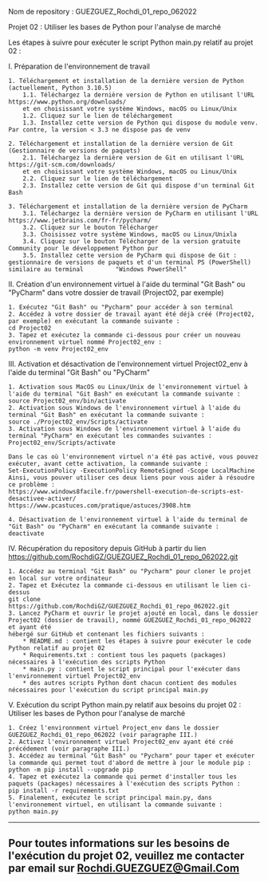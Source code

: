 Nom de repository : GUEZGUEZ_Rochdi_01_repo_062022

Projet 02 : Utiliser les bases de Python pour l'analyse de marché

Les étapes à suivre pour exécuter le script Python main.py relatif au projet 02 :

I. Préparation de l'environnement de travail

	1. Téléchargement et installation de la dernière version de Python (actuellement, Python 3.10.5)
		1.1. Téléchargez la dernière version de Python en utilisant l'URL https://www.python.org/downloads/
		et en choisissant votre système Windows, macOS ou Linux/Unix
		1.2. Cliquez sur le lien de téléchargement
		1.3. Installez cette version de Python qui dispose du module venv. Par contre, la version < 3.3 ne dispose pas de venv
		
	2. Téléchargement et installation de la dernière version de Git (Gestionnaire de versions de paquets)
		2.1. Téléchargez la dernière version de Git en utilisant l'URL https://git-scm.com/downloads/
		et en choisissant votre système Windows, macOS ou Linux/Unix
		2.2. Cliquez sur le lien de téléchargement
		2.3. Installez cette version de Git qui dispose d'un terminal Git Bash
		
	3. Téléchargement et installation de la dernière version de PyCharm
		3.1. Téléchargez la dernière version de PyCharm en utilisant l'URL https://www.jetbrains.com/fr-fr/pycharm/
		3.2. Cliquez sur le bouton Télécharger
		3.3. Choisissez votre système Windows, macOS ou Linux/Unixla
		3.4. Cliquez sur le bouton Télécharger de la version gratuite Community pour le développement Python pur
		3.5. Installez cette version de PyCharm qui dispose de Git : gestionnaire de versions de paquets et d'un terminal PS (PowerShell) similaire au terminal 		"Windows PowerShell"

II. Création d'un environnement virtuel à l'aide du terminal "Git Bash" ou "PyCharm" dans votre dossier de travail (Project02, par exemple)

	1. Exécutez "Git Bash" ou "Pycharm" pour accéder à son terminal
	2. Accédez à votre dossier de travail ayant été déjà créé (Project02, par exemple) en exécutant la commande suivante :
	cd Project02
	3. Tapez et exécutez la commande ci-dessous pour créer un nouveau environnement virtuel nommé Project02_env :
	python -m venv Project02_env

III. Activation et désactivation de l'environnement virtuel Project02_env à l'aide du terminal "Git Bash" ou "PyCharm"

	1. Activation sous MacOS ou Linux/Unix de l'environnement virtuel à l'aide du terminal "Git Bash" en exécutant la commande suivante :
	source Project02_env/bin/activate
	2. Activation sous Windows de l'environnement virtuel à l'aide du terminal "Git Bash" en exécutant la commande suivante :
	source ./Project02_env/Scripts/activate	
	3. Activation sous Windows de l'environnement virtuel à l'aide du terminal "PyCharm" en exécutant les commandes suivantes :
	Project02_env/Scripts/activate
	
	Dans le cas où l'environnement virtuel n'a été pas activé, vous pouvez exécuter, avant cette activation, la commande suivante :
	Set-ExecutionPolicy -ExecutionPolicy RemoteSigned -Scope LocalMachine
	Ainsi, vous pouver utiliser ces deux liens pour vous aider à résoudre ce problème :
	https://www.windows8facile.fr/powershell-execution-de-scripts-est-desactivee-activer/
	https://www.pcastuces.com/pratique/astuces/3908.htm
	
	4. Désactivation de l'environnement virtuel à l'aide du terminal de "Git Bash" ou "PyCharm" en exécutant la commande suivante :
	deactivate

IV. Récupération du repository depuis GitHub à partir du lien https://github.com/RochdiGZ/GUEZGUEZ_Rochdi_01_repo_062022.git

	1. Accédez au terminal "Git Bash" ou "Pycharm" pour cloner le projet en local sur votre ordinateur
	2. Tapez et Exécutez la commande ci-dessous en utilisant le lien ci-dessus
	git clone https://github.com/RochdiGZ/GUEZGUEZ_Rochdi_01_repo_062022.git 
	3. Lancez PyCharm et ouvrir le projet ajouté en local, dans le dossier Project02 (dossier de travail), nommé GUEZGUEZ_Rochdi_01_repo_062022 et ayant été 
	hébergé sur GitHub et contenant les fichiers suivants :
		* README.md : contient les étapes à suivre pour exécuter le code Python relatif au projet 02
		* Requirements.txt : contient tous les paquets (packages) nécessaires à l'exécution des scripts Python
		* main.py : contient le script principal pour l'exécuter dans l'environnement virtuel Project02_env
		* des autres scripts Python dont chacun contient des modules nécessaires pour l'exécution du script principal main.py

V. Exécution du script Python main.py relatif aux besoins du projet 02 : Utiliser les bases de Python pour l'analyse de marché

	1. Créez l'environnment virtuel Project_env dans le dossier GUEZGUEZ_Rochdi_01_repo_062022 (voir paragraphe III.)
	2. Activez l'environnement virtuel Project02_env ayant été créé précédement (voir paragraphe III.)
	3. Accédez au terminal "Git Bash" ou "Pycharm" pour taper et exécuter la commande qui permet tout d'abord de mettre à jour le module pip :
	python -m pip install --upgrade pip
	4. Tapez et exécutez la commande qui permet d'installer tous les paquets (packages) nécessaires à l'exécution des scripts Python :
	pip install -r requirements.txt
	5. Finalement, exécutez le script principal main.py, dans l'environnement virtuel, en utilisant la commande suivante :
	python main.py
		
------------------------------------------------------------------------------------------------------------------------------------------------
Pour toutes informations sur les besoins de l'exécution du projet 02, veuillez me contacter par email sur Rochdi.GUEZGUEZ@Gmail.Com
------------------------------------------------------------------------------------------------------------------------------------------------
